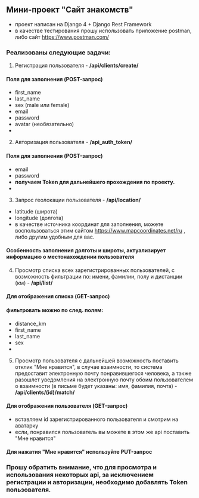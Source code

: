 ## **Мини-проект "Сайт знакомств"**

* проект написан на Django 4 + Django Rest Framework
* в качестве тестирования прошу использовать приложение postman, либо сайт https://www.postman.com/
### Реализованы следующие задачи:

1) Регистрация пользователя -
**/api/clients/create/**
#### Поля для заполнения (POST-запрос)
* first_name
* last_name
* sex (male или female)
* email
* password
* avatar (необязательно)
* 
2) Авторизация пользователя - **/api_auth_token/**
#### Поля для заполнения (POST-запрос)
* email
* password
* **получаем Token для дальнейшего прохождения по проекту.**
* 
3) Запрос геолокации пользователя - **/api/location/**
* latitude (широта)
* longitude (долгота)
* в качестве источника координат для заполнения, можете воспользоваться этим сайтом https://www.mapcoordinates.net/ru , либо другим удобным для вас.
#### Особенность заполнения долготы и широты, актуализирует информацию о местонахождении пользователя

4) Просмотр списка всех зарегистрированных пользователей, с возможность фильтрации по: имени, фамилии, полу и дистанции (км) - **/api/list/**
#### Для отображения списка (GET-запрос)
#### фильтровать можно по след. полям:
* distance_km
* first_name
* last_name
* sex
* 
5) Просмотр пользователя с дальнейшей возможность поставить отклик "Мне нравится", в случае взаимности, то система предоставит электронную почту понравившегося человека, а также разошлет уведомления на электронную почту обоим пользователем о взаимности (в письме будет указаны: имя, фамилия, почта) - **/api/clients/(id)/match/**

#### Для отображения пользователя (GET-запрос)
* вставляем id зарегистрированного пользователя и смотрим на аватарку
* если, понравился пользователь вы можете в этом же api поставить "Мне нравится"
#### Для нажатия "Мне нравится" используйте PUT-запрос

### Прошу обратить внимание, что для просмотра и использования некоторых api, за исключением регистрации и авторизации, необходимо добавлять Token пользователя.
